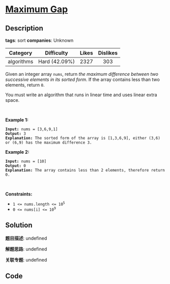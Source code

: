 # [Maximum Gap](https://leetcode.com/problems/maximum-gap/description/)

## Description

**tags**: sort
**companies**: Unknown

| Category | Difficulty | Likes | Dislikes |
| :------: | :--------: | :---: | :------: |
| algorithms | Hard (42.09%) | 2327 | 303 |

<p>Given an integer array <code>nums</code>, return <em>the maximum difference between two successive elements in its sorted form</em>. If the array contains less than two elements, return <code>0</code>.</p>

<p>You must write an algorithm that runs in linear time and uses linear extra space.</p>

<p>&nbsp;</p>
<p><strong>Example 1:</strong></p>

<pre><code><strong>Input:</strong> nums = [3,6,9,1]
<strong>Output:</strong> 3
<strong>Explanation:</strong> The sorted form of the array is [1,3,6,9], either (3,6) or (6,9) has the maximum difference 3.</code></pre>

<p><strong>Example 2:</strong></p>

<pre><code><strong>Input:</strong> nums = [10]
<strong>Output:</strong> 0
<strong>Explanation:</strong> The array contains less than 2 elements, therefore return 0.</code></pre>

<p>&nbsp;</p>
<p><strong>Constraints:</strong></p>

<ul>
	<li><code>1 &lt;= nums.length &lt;= 10<sup>5</sup></code></li>
	<li><code>0 &lt;= nums[i] &lt;= 10<sup>9</sup></code></li>
</ul>

## Solution

**题目描述**: undefined

**解题思路**: undefined

**关联专题**: undefined

## Code
